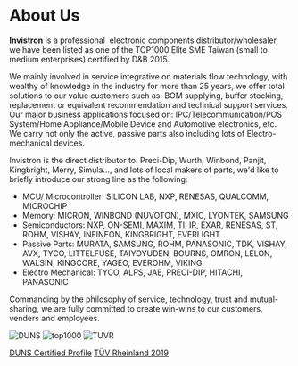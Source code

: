 # About Us

**Invistron** is a professional  electronic components distributor/wholesaler, we have been listed as one of the TOP1000 Elite SME Taiwan (small to medium enterprises) certified by D&B 2015.

We mainly involved in service integrative on materials flow technology, with wealthy of knowledge in the industry for more than 25 years, we offer total solutions to our value customers such as: BOM supplying, buffer stocking, replacement or equivalent recommendation and technical support services. Our major business applications focused on: IPC/Telecommunication/POS System/Home Appliance/Mobile Device and Automotive electronics, etc. We carry not only the active, passive parts also including lots of Electro-mechanical devices.

Invistron is the direct distributor to: Preci-Dip, Wurth, Winbond, Panjit, Kingbright, Merry, Simula..., and lots of local makers of parts, we'd like to briefly introduce our strong line as the following:

- MCU/ Microcontroller: SILICON LAB, NXP, RENESAS, QUALCOMM, MICROCHIP
- Memory: MICRON, WINBOND (NUVOTON), MXIC, LYONTEK, SAMSUNG
- Semiconductors: NXP, ON-SEMI, MAXIM, TI, IR, EXAR, RENESAS, ST, ROHM, VISHAY, INFINEON, KINGBRIGHT, EVERLIGHT
- Passive Parts: MURATA, SAMSUNG, ROHM, PANASONIC, TDK, VISHAY, AVX, TYCO, LITTELFUSE, TAIYOYUDEN, BOURNS, OMRON, LELON, WALSIN, KINGCORE, YAGEO, EVEROHM, VIKING.
- Electro Mechanical: TYCO, ALPS, JAE, PRECI-DIP, HITACHI, PANASONIC

Commanding by the philosophy of service, technology, trust and mutual-sharing, we are fully committed to create win-wins to our customers, venders and employees.

![DUNS](/assets/images/about/duns-cert.jpg )
![top1000](/assets/images/about/top1000-cert.png )
![TUVR](/assets/images/about/TUVR-cert.jpg )

[DUNS Certified Profile](https://dunscertified.dnb.com.tw/DUNSCertifiedProfile/658542584)
[TÜV Rheinland 2019](http://info2.taiwantrade.com/CH/resources/TUV/0000050038.pdf)
